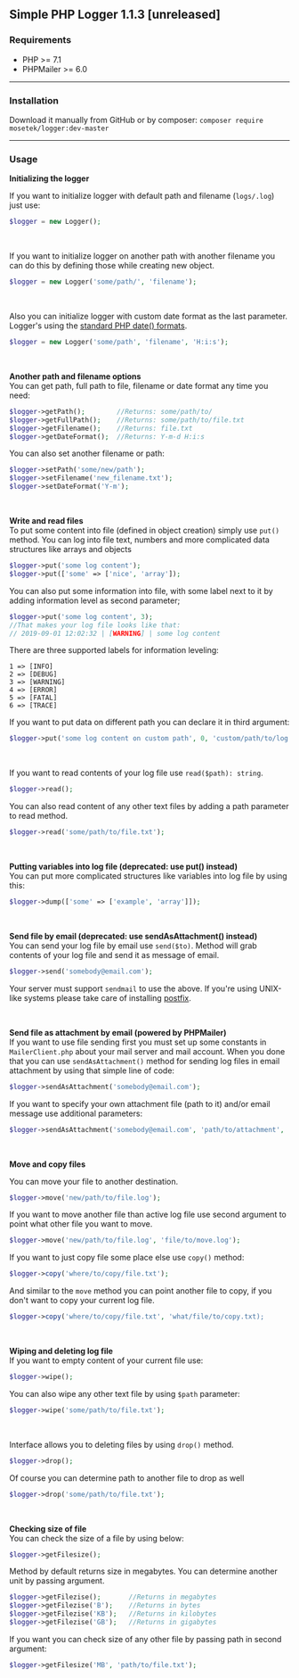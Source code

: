 <h2>Simple PHP Logger 1.1.3 [unreleased]</h2>

<h3>Requirements</h3>
<ul>
    <li>PHP >= 7.1</li>
    <li>PHPMailer >= 6.0</li>
</ul>

<hr/>

<h3>Installation</h3>

Download it manually from GitHub or by composer: `composer require mosetek/logger:dev-master`

<hr/>

<h3>Usage</h3>
<b>Initializing the logger</b><br/>

If you want to initialize logger with default path and filename (`logs/.log`) just use:

```php
$logger = new Logger();
```

<br/>

If you want to initialize logger on another path with another filename you can do this by defining those while creating new object.

```php
$logger = new Logger('some/path/', 'filename'); 
```

<br/>

Also you can initialize logger with custom date format as the last parameter. Logger's using the <a href="https://www.php.net/manual/en/function.date.php">standard PHP date() formats</a>.

```php
$logger = new Logger('some/path', 'filename', 'H:i:s');
```

<br/>

<b>Another path and filename options</b><br/>
You can get path, full path to file, filename or date format any time you need:

```php
$logger->getPath();        //Returns: some/path/to/
$logger->getFullPath();    //Returns: some/path/to/file.txt
$logger->getFilename();    //Returns: file.txt
$logger->getDateFormat();  //Returns: Y-m-d H:i:s
```

You can also set another filename or path:

```php
$logger->setPath('some/new/path');
$logger->setFilename('new_filename.txt');
$logger->setDateFormat('Y-m');
```


<br/>

<b>Write and read files</b><br/>
To put some content into file (defined in object creation) simply use `put()` method.
You can log into file text, numbers and more complicated data structures like arrays and objects

```php
$logger->put('some log content');
$logger->put(['some' => ['nice', 'array']);
```

You can also put some information into file, with some label next to it by adding information level as second parameter;

```php
$logger->put('some log content', 3);
//That makes your log file looks like that:
// 2019-09-01 12:02:32 | [WARNING] | some log content
```

There are three supported labels for information leveling:

```
1 => [INFO]
2 => [DEBUG]
3 => [WARNING]
4 => [ERROR]
5 => [FATAL]
6 => [TRACE]
```

If you want to put data on different path you can declare it in third argument:

```php
$logger->put('some log content on custom path', 0, 'custom/path/to/log.txt');
```

<br/>

If you want to read contents of your log file use `read($path): string`.

```php
$logger->read();
```

You can also read content of any other text files by adding a path parameter to read method.

```php
$logger->read('some/path/to/file.txt');
```

<br/>

<b>Putting variables into log file (deprecated: use put() instead)</b><br/>
You can put more complicated structures like variables into log file by using this:

```php
$logger->dump(['some' => ['example', 'array']]);
```

<br/>

<b>Send file by email (deprecated: use sendAsAttachment() instead)</b><br/>
You can send your log file by email use `send($to)`. Method will grab contents of your log file and send it as message of email.

```php
$logger->send('somebody@email.com');
```
Your server must support `sendmail` to use the above. If you're using UNIX-like systems please take care of installing <a href="http://www.postfix.org">postfix</a>. 

<br/>

<b>Send file as attachment by email (powered by PHPMailer)</b><br/>
If you want to use file sending first you must set up some constants in `MailerClient.php` about your mail server and mail account. 
When you done that you can use `sendAsAttachment()` method for sending log files in email attachment by using that simple line of code:

```php
$logger->sendAsAttachment('somebody@email.com');
```

If you want to specify your own attachment file (path to it) and/or email message use additional parameters:

```php
$logger->sendAsAttachment('somebody@email.com', 'path/to/attachment', 'some message');
```

<br/>

<b>Move and copy files</b><br/>

You can move your file to another destination.

```php
$logger->move('new/path/to/file.log');
```

If you want to move another file than active log file use second argument to point what other file you want to move.

```php
$logger->move('new/path/to/file.log', 'file/to/move.log');
```

If you want to just copy file some place else use `copy()` method:

```php
$logger->copy('where/to/copy/file.txt');
``` 

And similar to the `move` method you can point another file to copy, if you don't want to copy your current log file.

```php
$logger->copy('where/to/copy/file.txt', 'what/file/to/copy.txt);
```

<br/>

<b>Wiping and deleting log file</b><br/>
If you want to empty content of your current file use:

```php
$logger->wipe();
```

You can also wipe any other text file by using `$path` parameter:

```php
$logger->wipe('some/path/to/file.txt');
```

<br/>

Interface allows you to deleting files by using `drop()` method.

```php
$logger->drop();
```

Of course you can determine path to another file to drop as well

```php
$logger->drop('some/path/to/file.txt');
```

<br/>

<b>Checking size of file</b><br/>
You can check the size of a file by using below:

```php
$logger->getFilesize();
```

Method by default returns size in megabytes. You can determine another unit by passing argument.

```php
$logger->getFilezise();       //Returns in megabytes
$logger->getFilezise('B');    //Returns in bytes
$logger->getFilezise('KB');   //Returns in kilobytes
$logger->getFilezise('GB');   //Returns in gigabytes
```

If you want you can check size of any other file by passing path in second argument:

```php
$logger->getFilesize('MB', 'path/to/file.txt');
```

